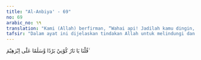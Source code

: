 ```yaml
---
title: "Al-Anbiya' - 69"
no: 69
arabic_no: ٦٩
translation: "Kami (Allah) berfirman, “Wahai api! Jadilah kamu dingin, dan penyelamat bagi Ibrahim!”"
tafsir: "Dalam ayat ini dijelaskan tindakan Allah untuk melindungi dan menolong Ibrahim dari kekejaman kaumnya, yaitu membakar Ibrahim dalam api yang sedang berkobar-kobar.\n\nSebagaimana diketahui bahwa Allah telah memberikan sifat-sifat tertentu bagi setiap mahluk-Nya. Sifat itu tetap berlaku baginya sebagai Sunnah Allah di dunia. Antara lain ialah api, yang bersifat panas dan membakar, sehingga logam-logam yang amat kuat pun dapat dicairkan dengan api, apalagi tubuh manusia. Maka Allah melindungi Ibrahim dari panas api tersebut dengan cara mencabut sifat panas dan membakar, dari api yang sedang menyala sehingga Ibrahim tidak merasa panas ketika dibakar dan tidak terbakar dalam api unggun yang menyala-nyala.\n\nAllah berfirman, \"Hai api, jadilah engkau dingin, dan memberi keselamatan bagi Ibrahim.\" Dengan adanya perintah Allah kepada api tersebut, maka sifatnya berubah dari panas menjadi dingin, dan tidak merusak terhadap Ibrahim sampai api itu padam. Ini menambah bukti tentang kekuasaan Allah yang seharusnya disadari oleh orang-orang kafir.\n\nDalam suatu hadis yang diriwayatkan oleh al-Bukhari dari Ibnu 'Abbas disebutkan bahwa ketika Nabi Ibrahim dilemparkan ke dalam api, ia membaca:\n\n\"Cukuplah Allah (menjadi penolong) bagi kami dan Dia sebaik-baik pelindung.\" (Riwayat al-Bukhari)\n\nDemikianlah pertolongan dan perlindungan yang biasa diberikan Allah kepada para nabi, wali-wali dan hamba-hamba-Nya yang saleh. Walaupun pada waktu itu Ibrahim belum menjadi nabi dan rasul, namun ia tetap merupakan seorang hamba Allah yang saleh.\n\nPatut kiranya diingat bahwa Nabi Muhammad juga mengalami makar dari kaum kafir Quraisy yang berusaha untuk membinasakannya, seperti peristiwa sebelum dan sesudah hijrah. Akan tetapi walaupun mereka telah membuat rencana yang rapi untuk mencapai maksud tertentu, namun pelaksanaannya tidaklah membawa hasil seperti yang mereka harapkan, karena Allah telah memberikan pertolongan dan perlindungan-Nya kepada Rasul-Nya, sebagai pelaksanaan dari janji-Nya:\n\nDan Allah memelihara engkau dari (gangguan) manusia. (al-Ma'idah/5: 67)"
---
```

قُلْنَا يَا نَارُ كُوْنِيْ بَرْدًا وَّسَلٰمًا عَلٰٓى اِبْرٰهِيْمَ ۙ